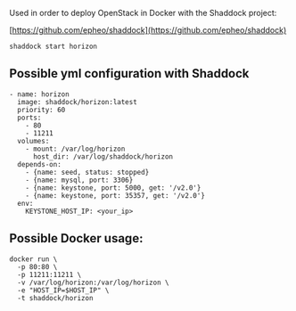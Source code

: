 Used in order to deploy OpenStack in Docker with the Shaddock project:

[https://github.com/epheo/shaddock](https://github.com/epheo/shaddock)


```
shaddock start horizon
```

Possible yml configuration with Shaddock
----------------------------------------

```
- name: horizon
  image: shaddock/horizon:latest
  priority: 60
  ports:
    - 80
    - 11211
  volumes:
    - mount: /var/log/horizon
      host_dir: /var/log/shaddock/horizon
  depends-on:
    - {name: seed, status: stopped}
    - {name: mysql, port: 3306}
    - {name: keystone, port: 5000, get: '/v2.0'}
    - {name: keystone, port: 35357, get: '/v2.0'}
  env:
    KEYSTONE_HOST_IP: <your_ip>
```

Possible Docker usage:
---------------------

```
docker run \
  -p 80:80 \
  -p 11211:11211 \
  -v /var/log/horizon:/var/log/horizon \
  -e "HOST_IP=$HOST_IP" \
  -t shaddock/horizon
```
